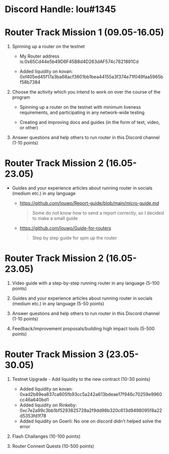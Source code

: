 # Discord Handle: lou#1345
# Router Track Mission 1 (09.05-16.05)

1) Spinning up a router on the testnet

    - My Router address is:0x65Cd44e5b49D6F45B8d4D263dAF574c7821891Cd 

    - Added liquidity on kovan: 0xf405ed45f17a3ba68acf3601bb1bea44155a3f374e71f049faa5965bf58b7384

    

2) Choose the activity which you intend to work on over the course of the program

    - Spinning up a router on the testnet with minimum liveness requirements, and participating in any network-wide testing
     
    - Creating and improving docs and guides (in the form of text, video, or other)

3) Answer questions and help others to run router in this Discord channel (1-10 points)

# Router Track Mission 2 (16.05-23.05)

   - Guides and your experience articles about running router in socials (medium etc.) in any language
      
      - https://github.com/louwo/Report-guide/blob/main/micro-guide.md
          > Some do not know how to send a report correctly, so I decided to make a small guide

      -  https://github.com/louwo/Guide-for-routers
         >Step by step guide for spin up the router

# Router Track Mission 2 (16.05-23.05)

1) Video guide with a step-by-step running router in any language (5-100 points)


2) Guides and your experience articles about running router in socials (medium etc.) in any language (5-50 points)


3) Answer questions and help others to run router in this Discord channel (1-10 points)


4) Feedback/improvement proposals/building high impact tools (5-500 points)


# Router Track Mission 3 (23.05-30.05)

1) Testnet Upgrade - Add liquidity to the new contract (10-30 points)

   - Added liquidity on kovan: 0xad2b89ea837ca605fb93cc5a242a613bdeae17f946c70259e9960cc46a640bd1
   - Added liquidity on Rinkeby: 0xc7e2a99c3bb1bf5293825728a2f9dd98b320c613d9498095f8a22d5353fd1f78
   - Added liquidity on Goerli: No one on discord didn't helped solve the error


2) Flash Challanges (10-100 points)

3) Router Connext Quests (10-500 points)
